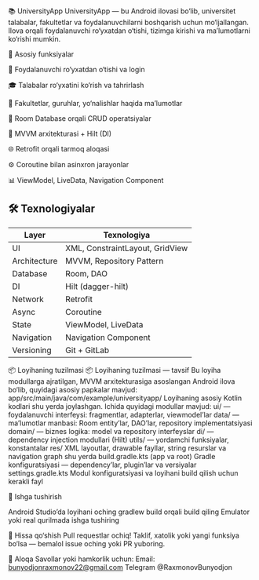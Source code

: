

📚 UniversityApp
UniversityApp — bu Android ilovasi bo‘lib, universitet talabalar, fakultetlar va foydalanuvchilarni boshqarish uchun mo‘ljallangan. Ilova orqali foydalanuvchi ro‘yxatdan o‘tishi, tizimga kirishi va ma’lumotlarni ko‘rishi mumkin.


🚀 Asosiy funksiyalar

👤 Foydalanuvchi ro‘yxatdan o‘tishi va login

🎓 Talabalar ro‘yxatini ko‘rish va tahrirlash

🏫 Fakultetlar, guruhlar, yo‘nalishlar haqida ma’lumotlar

📄 Room Database orqali CRUD operatsiyalar

🧩 MVVM arxitekturasi + Hilt (DI)

🌐 Retrofit orqali tarmoq aloqasi

⚙️ Coroutine bilan asinxron jarayonlar

📊 ViewModel, LiveData, Navigation Component



## 🛠 Texnologiyalar

| Layer        | Texnologiya                          |
|--------------|--------------------------------------|
| UI           | XML, ConstraintLayout, GridView      |
| Architecture | MVVM, Repository Pattern             |
| Database     | Room, DAO                            |
| DI           | Hilt (dagger-hilt)                   |
| Network      | Retrofit                             |
| Async        | Coroutine                            |
| State        | ViewModel, LiveData                  |
| Navigation   | Navigation Component                 |
| Versioning   | Git + GitLab                         |


📦 Loyihaning tuzilmasi
📦 Loyihaning tuzilmasi — tavsif
Bu loyiha modullarga ajratilgan, MVVM arxitekturasiga asoslangan Android ilova bo‘lib, quyidagi asosiy papkalar mavjud:
app/src/main/java/com/example/universityapp/ Loyihaning asosiy Kotlin kodlari shu yerda joylashgan. Ichida quyidagi modullar mavjud:
ui/ — foydalanuvchi interfeysi: fragmentlar, adapterlar, viewmodel’lar
data/ — ma’lumotlar manbasi: Room entity’lar, DAO’lar, repository implementatsiyasi
domain/ — biznes logika: model va repository interfeyslar
di/ — dependency injection modullari (Hilt)
utils/ — yordamchi funksiyalar, konstantalar
res/ XML layoutlar, drawable fayllar, string resurslar va navigation graph shu yerda
build.gradle.kts (app va root) Gradle konfiguratsiyasi — dependency’lar, plugin’lar va versiyalar
settings.gradle.kts Modul konfiguratsiyasi va loyihani build qilish uchun kerakli fayl


📲 Ishga tushirish

Android Studio’da loyihani oching
gradlew build orqali build qiling
Emulator yoki real qurilmada ishga tushiring



🤝 Hissa qo‘shish
Pull requestlar ochiq! Taklif, xatolik yoki yangi funksiya bo‘lsa — bemalol issue oching yoki PR yuboring.


📧 Aloqa
Savollar yoki hamkorlik uchun:
Email: bunyodjonraxmonov22@gmail.com
Telegram @RaxmonovBunyodjon